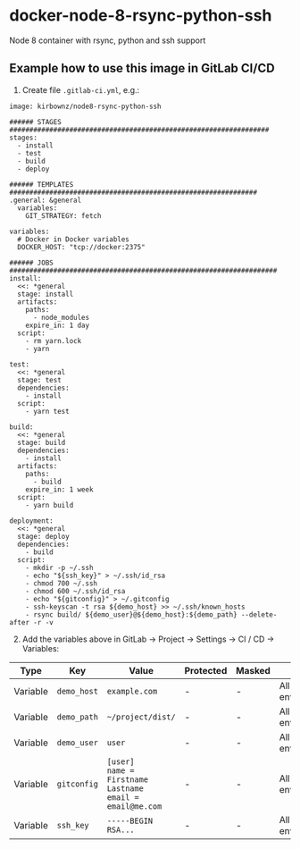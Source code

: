 # docker-node-8-rsync-python-ssh
Node 8 container with rsync, python and ssh support


## Example how to use this image in GitLab CI/CD

1. Create file `.gitlab-ci.yml`, e.g.:
```
image: kirbownz/node8-rsync-python-ssh

###### STAGES #################################################################
stages:
  - install
  - test
  - build
  - deploy

###### TEMPLATES ##############################################################
.general: &general
  variables:
    GIT_STRATEGY: fetch

variables:
  # Docker in Docker variables
  DOCKER_HOST: "tcp://docker:2375"

###### JOBS ###################################################################
install:
  <<: *general
  stage: install
  artifacts:
    paths:
      - node_modules
    expire_in: 1 day
  script:
    - rm yarn.lock
    - yarn

test:
  <<: *general
  stage: test
  dependencies:
    - install
  script:
    - yarn test

build:
  <<: *general
  stage: build
  dependencies:
    - install
  artifacts:
    paths:
      - build
    expire_in: 1 week
  script:
    - yarn build

deployment:
  <<: *general
  stage: deploy
  dependencies:
    - build
  script:
    - mkdir -p ~/.ssh
    - echo "${ssh_key}" > ~/.ssh/id_rsa
    - chmod 700 ~/.ssh
    - chmod 600 ~/.ssh/id_rsa
    - echo "${gitconfig}" > ~/.gitconfig
    - ssh-keyscan -t rsa ${demo_host} >> ~/.ssh/known_hosts
    - rsync build/ ${demo_user}@${demo_host}:${demo_path} --delete-after -r -v
```
2. Add the variables above in GitLab -> Project -> Settings -> CI / CD -> Variables:

| Type | Key | Value | Protected | Masked | Scope |
|------|-----|-------|-----------|--------|-------|
| Variable | `demo_host` | `example.com` | - | - | All environments |
| Variable | `demo_path` | `~/project/dist/` | - | - | All environments |
| Variable | `demo_user` | `user` | - | - | All environments |
| Variable | `gitconfig` | `[user]`<br>`name = Firstname Lastname`<br>`email = email@me.com` | - | - | All environments |
| Variable | `ssh_key` | `-----BEGIN RSA...` | - | - | All environments |
